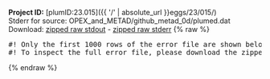 **Project ID:** [plumID:23.015]({{ '/' | absolute_url }}eggs/23/015/)  
Stderr for source:  OPEX_and_METAD/github_metad_0d/plumed.dat   
Download: [zipped raw stdout](plumed.dat.plumed_master.stdout.txt.zip) - [zipped raw stderr](plumed.dat.plumed_master.stderr.txt.zip) 
{% raw %}
<pre>
#! Only the first 1000 rows of the error file are shown below
#! To inspect the full error file, please download the zipped raw stderr file above
</pre>
{% endraw %}
